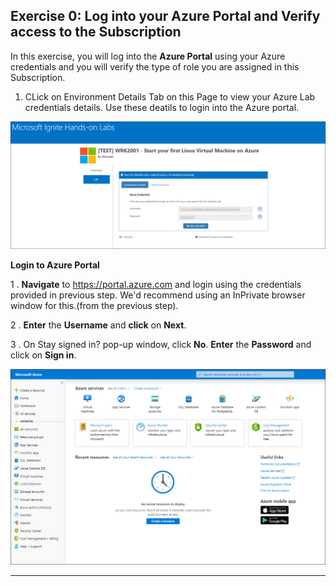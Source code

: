 Exercise 0: Log into your Azure Portal and Verify access to the Subscription
----------------------------------------------------------------------------

In this exercise, you will log into the **Azure Portal** using your Azure credentials and you will verify the type of role you are assigned in this Subscription.

1. CLick on Environment Details Tab on this Page to view your Azure Lab credentials details. Use these deatils to login into the Azure portal.<br/>

  <img src="images/azurelogincredentials.png "/><br/>
  
 **Login to Azure Portal** 

  1 . **Navigate** to https://portal.azure.com and login using the credentials provided in previous step. We'd recommend using an InPrivate browser window for this.(from the previous step).

  2 . **Enter** the **Username** and **click** on **Next**.<br/>

  3 .	On Stay signed in? pop-up window, click **No**. **Enter** the **Password** and click on **Sign in**.<br/>

   <img src="images/fpage.png "/><br/>
   
   
   ---------------------------------------------------------------------------------------------------------------
